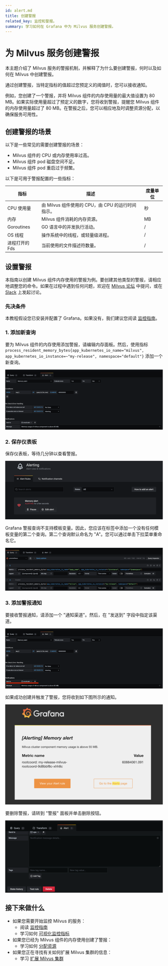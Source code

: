 ```yaml
---
id: alert.md
title: 创建警报
related_key: 监控和警报。
summary: 学习如何在 Grafana 中为 Milvus 服务创建警报。
---
```


# 为 Milvus 服务创建警报

本主题介绍了 Milvus 服务的警报机制，并解释了为什么要创建警报，何时以及如何在 Milvus 中创建警报。

通过创建警报，当特定指标的值超过您预定义的阈值时，您可以接收通知。

例如，您创建了一个警报，并将 Milvus 组件的内存使用量的最大值设置为 80 MB。如果实际使用量超过了预定义的数字，您将收到警报，提醒您 Milvus 组件的内存使用量超过了 80 MB。在警报之后，您可以相应地及时调整资源分配，以确保服务可用性。

## 创建警报的场景

以下是一些常见的需要创建警报的场景：

- Milvus 组件的 CPU 或内存使用率过高。
- Milvus 组件 pod 磁盘空间不足。
- Milvus 组件 pod 重启过于频繁。

以下是可用于警报配置的一些指标：

| 指标   | 描述  | 度量单位  |
| --------  | --------- | -------------- |
| CPU 使用量   | 由 Milvus 组件使用的 CPU，由 CPU 的运行时间指示。  | 秒    |
| 内存      | Milvus 组件消耗的内存资源。  | MB    |
| Goroutines   | GO 语言中的并发执行活动。  |  /   |
| OS 线程   | 操作系统中的线程，或轻量级进程。  |   / |
| 进程打开的 Fds   | 当前使用的文件描述符数量。  | /    |

## 设置警报
本指南以创建 Milvus 组件内存使用的警报为例。要创建其他类型的警报，请相应地调整您的命令。如果在过程中遇到任何问题，欢迎在 [Milvus 论坛](https://discuss.milvus.io/) 中提问，或在 [Slack](https://join.slack.com/t/milvusio/shared_invite/zt-e0u4qu3k-bI2GDNys3ZqX1YCJ9OM~GQ) 上发起讨论。

### 先决条件
本教程假设您已安装并配置了 Grafana。如果没有，我们建议您阅读 [监控指南](monitor.md)。

### 1. 添加新查询
要为 Milvus 组件的内存使用添加警报，请编辑内存面板。然后，使用指标 `process_resident_memory_bytes{app_kubernetes_io_name="milvus", app_kubernetes_io_instance=~"my-release", namespace="default"}` 添加一个新查询。

![Alert_metric](/public/assets/alert_metric.png "添加警报。")

### 2. 保存仪表板
保存仪表板，等待几分钟以查看警报。

![Alert_dashboard](/public/assets/alert_dashboard.png "保存仪表板。")

Grafana 警报查询不支持模板变量。因此，您应该在标签中添加一个没有任何模板变量的第二个查询。第二个查询默认命名为 "A"。您可以通过单击下拉菜单重命名它。

![Alert_query](/public/assets/alert_query.png "新添加的查询。")

### 3. 添加警报通知
要接收警报通知，请添加一个 "通知渠道"。然后，在 "发送到" 字段中指定该渠道。

![Alert_notification](/public/assets/alert_notification.png "指定通知渠道。")

如果成功创建并触发了警报，您将收到如下图所示的通知。

![Notification_message](/public/assets/notification_message.png "已创建并触发警报。")

要删除警报，请转到 "警报" 面板并单击删除按钮。

![Delete_alert](/public/assets//delete_alert.png "删除警报。")

## 接下来做什么

- 如果您需要开始监控 Milvus 的服务：
  - 阅读 [监控指南](monitor.md)
  - 学习如何 [可视化监控指标](visualize.md)
- 如果您已经为 Milvus 组件的内存使用创建了警报：
  - 学习如何 [分配资源](allocate.md#standalone)
- 如果您正在寻找有关如何扩展 Milvus 集群的信息：
  - 学习 [扩展 Milvus 集群](scaleout.md)